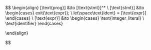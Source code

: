 $$
\begin{align}
    [\text{prog}] &\to [\text{stmt}]^*
    \\
    [\text{stmt}] &\to
    \begin{cases}
        exit(\text{expr});
        \\
        let\space\text{ident} = [\text{expr}]
    \end{cases}
    \\
    [\text{expr}] &\to
    \begin{cases}
        \text{integer\_literal}
        \\
        \text{identifier}
    \end{cases}

\end{align}


$$
